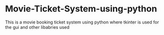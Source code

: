 # Movie-Ticket-System-using-python
This is a movie booking ticket system using python where tkinter is used for the gui and other libabries used
